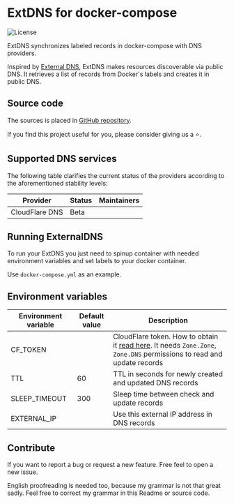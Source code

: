 # ExtDNS for docker-compose

![License](https://img.shields.io/github/license/dntsk/extdns)

ExtDNS synchronizes labeled records in docker-compose with DNS providers.

Inspired by [External DNS](https://github.com/kubernetes-sigs/external-dns), ExtDNS makes resources discoverable via public DNS. It retrieves a list of records from Docker's labels and creates it in public DNS.

## Source code

The sources is placed in [GitHub repository](https://github.com/dntsk/extdns).

If you find this project useful for you, please consider giving us a ⭐.

## Supported DNS services

The following table clarifies the current status of the providers according to the aforementioned stability levels:

| Provider       | Status | Maintainers |
| -------------- | ------ | ----------- |
| CloudFlare DNS | Beta   |             |

## Running ExternalDNS

To run your ExtDNS you just need to spinup container with needed environment variables and set labels to your docker container.

Use `docker-compose.yml` as an example.

## Environment variables

| Environment variable | Default value | Description |
|----------------------|---------------|-------------|
| CF_TOKEN             |               | CloudFlare token. How to obtain it [read here](https://developers.cloudflare.com/api/tokens/create). It needs `Zone.Zone`, `Zone.DNS` permissions to read and update records
| TTL                  | 60            | TTL in seconds for newly created and updated DNS records
| SLEEP_TIMEOUT        | 300           | Sleep time between check and update records
| EXTERNAL_IP          |               | Use this external IP address in DNS records


## Contribute

If you want to report a bug or request a new feature. Free feel to open a new issue.

English proofreading is needed too, because my grammar is not that great sadly. Feel free to correct my grammar in this Readme or source code.
